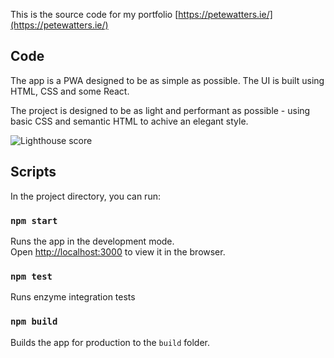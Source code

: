 This is the source code for my portfolio [https://petewatters.ie/](https://petewatters.ie/)

## Code

The app is a PWA designed to be as simple as possible. The UI is built using HTML, CSS and some React.

The project is designed to be as light and performant as possible - using basic CSS and semantic HTML to achive an elegant style.

![Lighthouse score](https://petewatters.ie/img/work/lighthouse.jpg)

## Scripts

In the project directory, you can run:

### `npm start`

Runs the app in the development mode.<br>
Open [http://localhost:3000](http://localhost:3000) to view it in the browser.

### `npm test`

Runs enzyme integration tests

### `npm build`

Builds the app for production to the `build` folder.<br>
